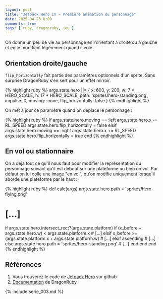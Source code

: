 ```yaml
---
layout: post
title: "Jetpack Hero IV - Première animation du personnage"
date: 2025-04-23 8:00
comments: true
tags: [ ruby, dragonruby, jeu ]
---
```

On donne un peu de vie au personnage en l'orientant à droite ou à gauche et en
le modifiant légèrement quand il vole.

<!-- more -->

## Orientation droite/gauche

`flip_horizontally` fait partie des paramètres optionnels d'un sprite.
Sans surprise DragonRuby s'en sert pour un effet mirroir.

{% highlight ruby %}
args.state.hero ||= {
  x: 600,
  y: 200,
  w: 7 * HERO_SCALE,
  h: 17 * HERO_SCALE,
  path: 'sprites/hero-standing.png',
  impulse: 0,
  moving: :none,
  flip_horizontally: false
}
{% endhighlight %}

On met à jour ce paramètre quand on déplace le personnage :

{% highlight ruby %}
if args.state.hero.moving == :left
  args.state.hero.x -= RL_SPEED
  args.state.hero.flip_horizontally = false
elsif args.state.hero.moving == :right
  args.state.hero.x += RL_SPEED
  args.state.hero.flip_horizontally = true
end
{% endhighlight %}

## En vol ou stationnaire

On a déjà tout ce qu'il nous faut pour modifier la représentation du personnage
suivant qu'il est debout sur une plateforme ou bien en vol.
Par défaut on lui colle une image "en vol", qu'on modifie uniquement lorsqu'il
aborde une plateforme par le haut :

{% highlight ruby %}
def calc(args)
  args.state.hero.path = 'sprites/hero-flying.png'
  # [...]

  if args.state.hero.intersect_rect?(args.state.platform)
    if (x_before + args.state.hero.w) < args.state.platform.x
      # [...]
    elsif x_before >= (args.state.platform.x + args.state.platform.w)
      # [...]
    elsif ascending
      # [...]
    else
      args.state.hero.path = 'sprites/hero-standing.png'
      # [...]
    end
  end
end
{% endhighlight %}

## Références

1. Vous trouverez le code de [Jetpack Hero](https://github.com/lkdjiin/jetpack-hero) sur github
1. [Documentation](https://docs.dragonruby.org/#/) de DragonRuby

{% include serie_003.md %}
